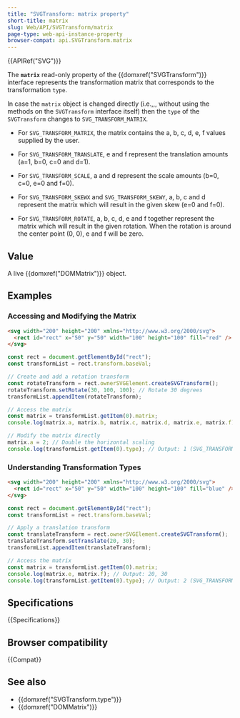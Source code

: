 ```yaml
---
title: "SVGTransform: matrix property"
short-title: matrix
slug: Web/API/SVGTransform/matrix
page-type: web-api-instance-property
browser-compat: api.SVGTransform.matrix
---
```


{{APIRef("SVG")}}

The **`matrix`** read-only property of the {{domxref("SVGTransform")}} interface represents the transformation matrix that corresponds to the transformation `type`.

In case the `matrix` object is changed directly (i.e.,,, without using the methods on the `SVGTransform` interface itself) then the `type` of the `SVGTransform` changes to `SVG_TRANSFORM_MATRIX`.

- For `SVG_TRANSFORM_MATRIX`, the matrix contains the a, b, c, d, e, f values supplied by the user.

- For `SVG_TRANSFORM_TRANSLATE`, e and f represent the translation amounts (a=1, b=0, c=0 and d=1).

- For `SVG_TRANSFORM_SCALE`, a and d represent the scale amounts (b=0, c=0, e=0 and f=0).

- For `SVG_TRANSFORM_SKEWX` and `SVG_TRANSFORM_SKEWY`, a, b, c and d represent the matrix which will result in the given skew (e=0 and f=0).

- For `SVG_TRANSFORM_ROTATE`, a, b, c, d, e and f together represent the matrix which will result in the given rotation. When the rotation is around the center point (0, 0), e and f will be zero.

## Value

A live {{domxref("DOMMatrix")}} object.

## Examples

### Accessing and Modifying the Matrix

```html
<svg width="200" height="200" xmlns="http://www.w3.org/2000/svg">
  <rect id="rect" x="50" y="50" width="100" height="100" fill="red" />
</svg>
```

```js
const rect = document.getElementById("rect");
const transformList = rect.transform.baseVal;

// Create and add a rotation transform
const rotateTransform = rect.ownerSVGElement.createSVGTransform();
rotateTransform.setRotate(30, 100, 100); // Rotate 30 degrees
transformList.appendItem(rotateTransform);

// Access the matrix
const matrix = transformList.getItem(0).matrix;
console.log(matrix.a, matrix.b, matrix.c, matrix.d, matrix.e, matrix.f);

// Modify the matrix directly
matrix.a = 2; // Double the horizontal scaling
console.log(transformList.getItem(0).type); // Output: 1 (SVG_TRANSFORM_MATRIX)
```

### Understanding Transformation Types

```html
<svg width="200" height="200" xmlns="http://www.w3.org/2000/svg">
  <rect id="rect" x="50" y="50" width="100" height="100" fill="blue" />
</svg>
```

```js
const rect = document.getElementById("rect");
const transformList = rect.transform.baseVal;

// Apply a translation transform
const translateTransform = rect.ownerSVGElement.createSVGTransform();
translateTransform.setTranslate(20, 30);
transformList.appendItem(translateTransform);

// Access the matrix
const matrix = transformList.getItem(0).matrix;
console.log(matrix.e, matrix.f); // Output: 20, 30
console.log(transformList.getItem(0).type); // Output: 2 (SVG_TRANSFORM_TRANSLATE)
```

## Specifications

{{Specifications}}

## Browser compatibility

{{Compat}}

## See also

- {{domxref("SVGTransform.type")}}
- {{domxref("DOMMatrix")}}

